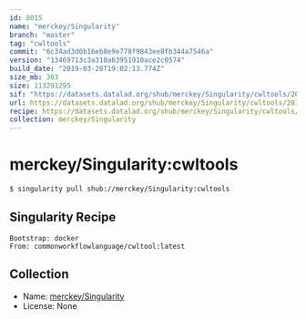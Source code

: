 ```yaml
---
id: 8015
name: "merckey/Singularity"
branch: "master"
tag: "cwltools"
commit: "6c34ad3d0b16eb8e9e778f9843ee8fb344a7546a"
version: "13469713c3a318a63951910ace2c0574"
build_date: "2019-03-28T19:02:13.774Z"
size_mb: 363
size: 113291295
sif: "https://datasets.datalad.org/shub/merckey/Singularity/cwltools/2019-03-28-6c34ad3d-13469713/13469713c3a318a63951910ace2c0574.simg"
url: https://datasets.datalad.org/shub/merckey/Singularity/cwltools/2019-03-28-6c34ad3d-13469713/
recipe: https://datasets.datalad.org/shub/merckey/Singularity/cwltools/2019-03-28-6c34ad3d-13469713/Singularity
collection: merckey/Singularity
---
```


# merckey/Singularity:cwltools

```bash
$ singularity pull shub://merckey/Singularity:cwltools
```

## Singularity Recipe

```singularity
Bootstrap: docker
From: commonworkflowlanguage/cwltool:latest
```

## Collection

 - Name: [merckey/Singularity](https://github.com/merckey/Singularity)
 - License: None

